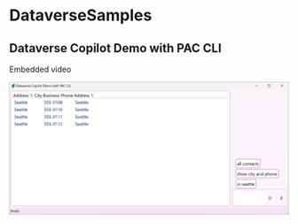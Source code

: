 # DataverseSamples

## Dataverse Copilot Demo with PAC CLI

Embedded video

[![Dataverse Copilot Demo with PAC CLI](media/all_accounts_search.png)](media/all_accounts_search.mkv)

